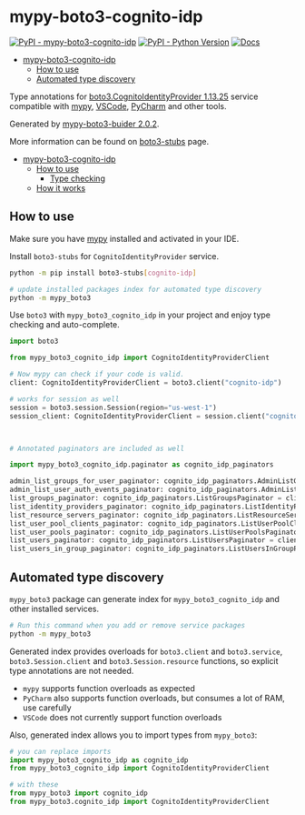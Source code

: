# mypy-boto3-cognito-idp

[![PyPI - mypy-boto3-cognito-idp](https://img.shields.io/pypi/v/mypy-boto3-cognito-idp.svg?color=blue)](https://pypi.org/project/mypy-boto3-cognito-idp)
[![PyPI - Python Version](https://img.shields.io/pypi/pyversions/mypy-boto3-cognito-idp.svg?color=blue)](https://pypi.org/project/mypy-boto3-cognito-idp)
[![Docs](https://img.shields.io/readthedocs/mypy-boto3-builder.svg?color=blue)](https://mypy-boto3-builder.readthedocs.io/)

- [mypy-boto3-cognito-idp](#mypy-boto3-cognito-idp)
  - [How to use](#how-to-use)
  - [Automated type discovery](#automated-type-discovery)


Type annotations for
[boto3.CognitoIdentityProvider 1.13.25](https://boto3.amazonaws.com/v1/documentation/api/1.13.25/reference/services/cognito-idp.html#CognitoIdentityProvider) service
compatible with [mypy](https://github.com/python/mypy), [VSCode](https://code.visualstudio.com/),
[PyCharm](https://www.jetbrains.com/pycharm/) and other tools.

Generated by [mypy-boto3-buider 2.0.2](https://github.com/vemel/mypy_boto3_builder).

More information can be found on [boto3-stubs](https://pypi.org/project/boto3-stubs/) page.

- [mypy-boto3-cognito-idp](#mypy-boto3-cognito-idp)
  - [How to use](#how-to-use)
    - [Type checking](#type-checking)
  - [How it works](#how-it-works)

## How to use

Make sure you have [mypy](https://github.com/python/mypy) installed and activated in your IDE.

Install `boto3-stubs` for `CognitoIdentityProvider` service.

```bash
python -m pip install boto3-stubs[cognito-idp]

# update installed packages index for automated type discovery
python -m mypy_boto3
```

Use `boto3` with `mypy_boto3_cognito_idp` in your project and enjoy type checking and auto-complete.

```python
import boto3

from mypy_boto3_cognito_idp import CognitoIdentityProviderClient

# Now mypy can check if your code is valid.
client: CognitoIdentityProviderClient = boto3.client("cognito-idp")

# works for session as well
session = boto3.session.Session(region="us-west-1")
session_client: CognitoIdentityProviderClient = session.client("cognito-idp")



# Annotated paginators are included as well

import mypy_boto3_cognito_idp.paginator as cognito_idp_paginators

admin_list_groups_for_user_paginator: cognito_idp_paginators.AdminListGroupsForUserPaginator = client.get_paginator("admin_list_groups_for_user")
admin_list_user_auth_events_paginator: cognito_idp_paginators.AdminListUserAuthEventsPaginator = client.get_paginator("admin_list_user_auth_events")
list_groups_paginator: cognito_idp_paginators.ListGroupsPaginator = client.get_paginator("list_groups")
list_identity_providers_paginator: cognito_idp_paginators.ListIdentityProvidersPaginator = client.get_paginator("list_identity_providers")
list_resource_servers_paginator: cognito_idp_paginators.ListResourceServersPaginator = client.get_paginator("list_resource_servers")
list_user_pool_clients_paginator: cognito_idp_paginators.ListUserPoolClientsPaginator = client.get_paginator("list_user_pool_clients")
list_user_pools_paginator: cognito_idp_paginators.ListUserPoolsPaginator = client.get_paginator("list_user_pools")
list_users_paginator: cognito_idp_paginators.ListUsersPaginator = client.get_paginator("list_users")
list_users_in_group_paginator: cognito_idp_paginators.ListUsersInGroupPaginator = client.get_paginator("list_users_in_group")
```

## Automated type discovery

`mypy_boto3` package can generate index for `mypy_boto3_cognito_idp` and other installed services.

```bash
# Run this command when you add or remove service packages
python -m mypy_boto3
```

Generated index provides overloads for `boto3.client` and `boto3.service`,
`boto3.Session.client` and `boto3.Session.resource` functions,
so explicit type annotations are not needed.

- `mypy` supports function overloads as expected
- `PyCharm` also supports function overloads, but consumes a lot of RAM, use carefully
- `VSCode` does not currently support function overloads

Also, generated index allows you to import types from `mypy_boto3`:

```python
# you can replace imports
import mypy_boto3_cognito_idp as cognito_idp
from mypy_boto3_cognito_idp import CognitoIdentityProviderClient

# with these
from mypy_boto3 import cognito_idp
from mypy_boto3.cognito_idp import CognitoIdentityProviderClient
```